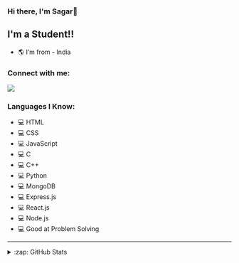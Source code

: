 ### Hi there, I'm Sagar👋


## I'm a Student!!

- 🌎 I’m from - India

### Connect with me:

[![](https://discord.c99.nl/widget/theme-4/991230961121513492.png)](https://discord.gg/GfVWxC79Km)
<br />

### Languages I Know:
- 💻 HTML
- 💻 CSS
- 💻 JavaScript
- 💻 C
- 💻 C++
- 💻 Python
- 💻 MongoDB
- 💻 Express.js
- 💻 React.js
- 💻 Node.js
- 💻 Good at Problem Solving


---

<details>
  <summary>:zap: GitHub Stats</summary>

  <img align="left" alt="Sagar's GitHub Stats" src="https://github-readme-stats.vercel.app/api?username=SagarGujarathi&show_icons=true&hide_border=true&theme=radical" />

</details>
